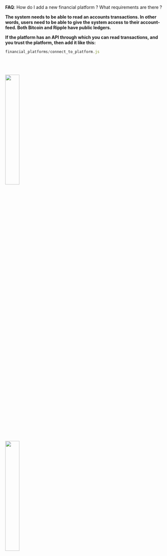 <b>FAQ</b>: How do I add a new financial platform ? What requirements are there ?

<b>The system needs to be able to read an accounts transactions. In other words, users need to be able to give the system access to their account-feed. Both Bitcoin and Ripple have public ledgers. 

If the platform has an API through which you can read transactions, and you trust the platform, then add it like this:</b>

```js
financial_platforms/connect_to_platform.js
```

<br><br><br>
<img width="30%" src="https://wiki.ripple.com/images/3/32/Logo_M.png">
<br>
<img width="30%" src="http://hobbieworks.com/wp-content/uploads/2014/07/bitcoin-logo.png">

